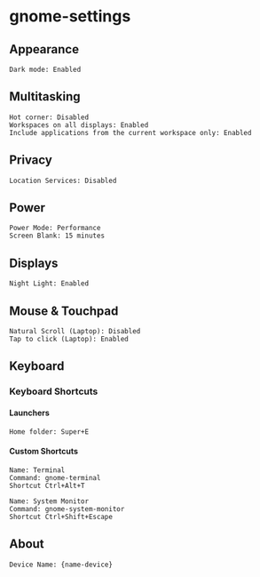 # gnome-settings

## Appearance

```text
Dark mode: Enabled
```

## Multitasking

```text
Hot corner: Disabled
Workspaces on all displays: Enabled
Include applications from the current workspace only: Enabled
```

## Privacy

```text
Location Services: Disabled
```

## Power

```text
Power Mode: Performance
Screen Blank: 15 minutes
```

## Displays

```text
Night Light: Enabled
```

## Mouse & Touchpad

```text
Natural Scroll (Laptop): Disabled
Tap to click (Laptop): Enabled
```

## Keyboard

### Keyboard Shortcuts

#### Launchers

```text
Home folder: Super+E
```

#### Custom Shortcuts

```text
Name: Terminal
Command: gnome-terminal
Shortcut Ctrl+Alt+T
```

```text
Name: System Monitor
Command: gnome-system-monitor
Shortcut Ctrl+Shift+Escape
```

## About

```text
Device Name: {name-device}
```
